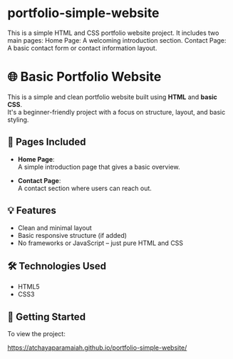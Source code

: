 # portfolio-simple-website
This is a simple HTML and CSS portfolio website project. It includes two main pages:  Home Page: A welcoming introduction section.  Contact Page: A basic contact form or contact information layout.
# 🌐 Basic Portfolio Website

This is a simple and clean portfolio website built using **HTML** and **basic CSS**.  
It's a beginner-friendly project with a focus on structure, layout, and basic styling.

## 📄 Pages Included

- **Home Page**:  
  A simple introduction page that gives a basic overview.

- **Contact Page**:  
  A contact section where users can reach out.

## 💡 Features

- Clean and minimal layout  
- Basic responsive structure (if added)  
- No frameworks or JavaScript – just pure HTML and CSS

## 🛠️ Technologies Used

- HTML5  
- CSS3

## 🚀 Getting Started

To view the project:

 https://atchayaparamaiah.github.io/portfolio-simple-website/

